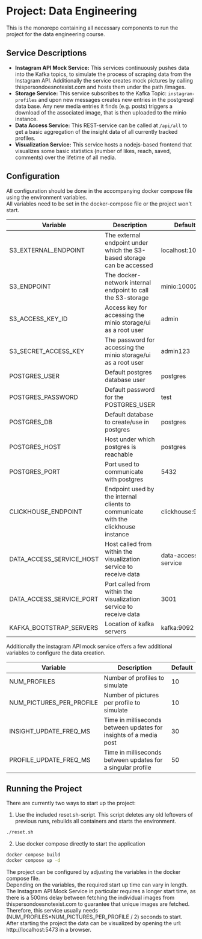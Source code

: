 # Project: Data Engineering

This is the monorepo containing all necessary components to run the project for the data engineering course.

## Service Descriptions

- **Instagram API Mock Service:** This services continuously pushes data into the Kafka topics, to simulate the process of scraping data from the Instagram API. Additionally the service creates mock pictures by calling thispersondoesnotexist.com and hosts them under the path /images.
- **Storage Service:** This service subscribes to the Kafka Topic: `instagram-profiles` and upon new messages creates new entries in the postgresql data base. Any new media entries it finds (e.g. posts) triggers a download of the associated image, that is then uploaded to the minio instance.
- **Data Access Service:** This REST-service can be called at `/api/all` to get a basic aggregation of the insight data of all currently tracked profiles.
- **Visualization Service:** This service hosts a nodejs-based frontend that visualizes some basic statistics (number of likes, reach, saved, comments) over the lifetime of all media.

## Configuration

All configuration should be done in the accompanying docker compose file using the environment variables.  
All variables need to be set in the docker-compose file or the project won't start.  


| Variable                 	| Description                                                                       	| Default             	|
|--------------------------	|-----------------------------------------------------------------------------------	|---------------------	|
| S3_EXTERNAL_ENDPOINT     	| The external endpoint under which the S3-based storage can be accessed            	| localhost:10002     	|
| S3_ENDPOINT              	| The docker-network internal endpoint to call the S3-storage                       	| minio:10002         	|
| S3_ACCESS_KEY_ID         	| Access key for accessing the minio storage/ui as a root user                      	| admin               	|
| S3_SECRET_ACCESS_KEY     	| The password for accessing the minio storage/ui as a root user                    	| admin123            	|
| POSTGRES_USER            	| Default postgres database user                                                    	| postgres            	|
| POSTGRES_PASSWORD        	| Default password for the POSTGRES_USER                                            	| test                	|
| POSTGRES_DB              	| Default database to create/use in postgres                                        	| postgres            	|
| POSTGRES_HOST            	| Host under which postgres is reachable                                            	| postgres            	|
| POSTGRES_PORT            	| Port used to communicate with postgres                                            	| 5432                	|
| CLICKHOUSE_ENDPOINT      	| Endpoint used by the internal clients to communicate with the clickhouse instance 	| clickhouse:9000     	|
| DATA_ACCESS_SERVICE_HOST 	| Host called from within the visualization service to receive data                 	| data-access-service 	|
| DATA_ACCESS_SERVICE_PORT 	| Port called from within the visualization service to receive data                 	| 3001                	|
| KAFKA_BOOTSTRAP_SERVERS  	| Location of kafka servers                                                         	| kafka:9092          	|


Additionally the instagram API mock service offers a few additional variables to configure the data creation.

| Variable                 	| Description                                                       	| Default 	|
|--------------------------	|-------------------------------------------------------------------	|---------	|
| NUM_PROFILES             	| Number of profiles to simulate                                    	| 10      	|
| NUM_PICTURES_PER_PROFILE 	| Number of pictures per profile to simulate                        	| 10      	|
| INSIGHT_UPDATE_FREQ_MS   	| Time in milliseconds between updates for insights of a media post 	| 30      	|
| PROFILE_UPDATE_FREQ_MS   	| Time in milliseconds between updates for a singular profile       	| 50      	|

## Running the Project

There are currently two ways to start up the project:

1. Use the included reset.sh-script. This script deletes any old leftovers of previous runs, rebuilds all containers and starts the environment.
```bash
./reset.sh
```

2. Use docker compose directly to start the application

```bash
docker compose build 
docker compose up -d 
```

The project can be configured by adjusting the variables in the docker compose file.  
Depending on the variables, the required start up time can vary in length. The Instagram API Mock Service in particular requires a longer start time, as there is a 500ms delay between fetching the individual images from thispersondoesnotexist.com to guarantee that unique images are fetched.  
Therefore, this service usually needs (NUM_PROFILES*NUM_PICTURES_PER_PROFILE / 2) seconds to start.  
After starting the project the data can be visualized by opening the url: http://localhost:5473 in a browser.

